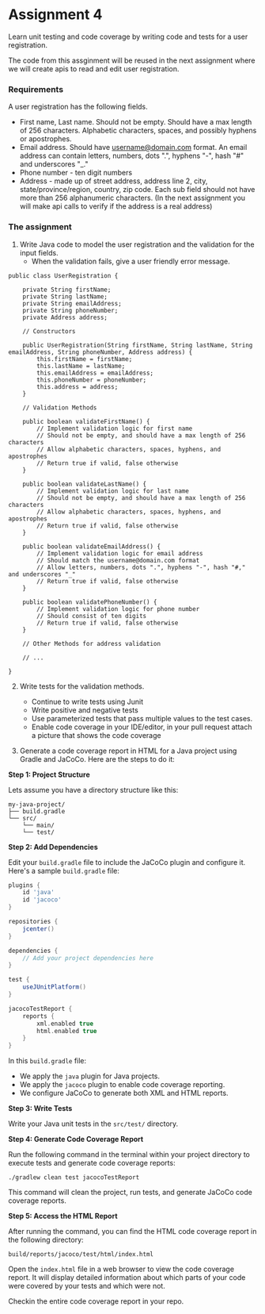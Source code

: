 # Assignment 4
Learn unit testing and code coverage by writing code and tests for a user registration.

The code from this assginment will be reused in the next assignment where we will create apis to read and edit user registration. 

### Requirements
A user registration has the following fields. 
* First name, Last name. Should not be empty. Should have a max length of 256 characters. Alphabetic characters, spaces, and possibly hyphens or apostrophes.
* Email address. Should have username@domain.com format. An email address can contain letters, numbers, dots ".", hyphens "-", hash "#" and underscores "_."
* Phone number - ten digit numbers
* Address - made up of street address, address line 2, city, state/province/region, country, zip code. Each sub field should not have more than 256 alphanumeric characters. (In the next assignment you will make api calls to verify if the address is a real address)

### The assignment
1. Write Java code to model the user registration and the validation for the input fields.
   - When the validation fails, give a user friendly error message.

```
public class UserRegistration {

    private String firstName;
    private String lastName;
    private String emailAddress;
    private String phoneNumber;
    private Address address;

    // Constructors

    public UserRegistration(String firstName, String lastName, String emailAddress, String phoneNumber, Address address) {
        this.firstName = firstName;
        this.lastName = lastName;
        this.emailAddress = emailAddress;
        this.phoneNumber = phoneNumber;
        this.address = address;
    }

    // Validation Methods

    public boolean validateFirstName() {
        // Implement validation logic for first name
        // Should not be empty, and should have a max length of 256 characters
        // Allow alphabetic characters, spaces, hyphens, and apostrophes
        // Return true if valid, false otherwise
    }

    public boolean validateLastName() {
        // Implement validation logic for last name
        // Should not be empty, and should have a max length of 256 characters
        // Allow alphabetic characters, spaces, hyphens, and apostrophes
        // Return true if valid, false otherwise
    }

    public boolean validateEmailAddress() {
        // Implement validation logic for email address
        // Should match the username@domain.com format
        // Allow letters, numbers, dots ".", hyphens "-", hash "#," and underscores "_"
        // Return true if valid, false otherwise
    }

    public boolean validatePhoneNumber() {
        // Implement validation logic for phone number
        // Should consist of ten digits
        // Return true if valid, false otherwise
    }

    // Other Methods for address validation

    // ...

}

```
2. Write tests for the validation methods.
   - Continue to write tests using Junit
   - Write positive and negative tests
   - Use parameterized tests that pass multiple values to the test cases.
   - Enable code coverage in your IDE/editor, in your pull request attach a picture that shows the code coverage

3. Generate a code coverage report in HTML for a Java project using Gradle and JaCoCo. Here are the steps to do it:

**Step 1: Project Structure**

Lets assume you have a directory structure like this:

```
my-java-project/
├── build.gradle
└── src/
    └── main/
    └── test/
```

**Step 2: Add Dependencies**

Edit your `build.gradle` file to include the JaCoCo plugin and configure it. Here's a sample `build.gradle` file:

```groovy
plugins {
    id 'java'
    id 'jacoco'
}

repositories {
    jcenter()
}

dependencies {
    // Add your project dependencies here
}

test {
    useJUnitPlatform()
}

jacocoTestReport {
    reports {
        xml.enabled true
        html.enabled true
    }
}
```

In this `build.gradle` file:

- We apply the `java` plugin for Java projects.
- We apply the `jacoco` plugin to enable code coverage reporting.
- We configure JaCoCo to generate both XML and HTML reports.

**Step 3: Write Tests**

Write your Java unit tests in the `src/test/` directory.

**Step 4: Generate Code Coverage Report**

Run the following command in the terminal within your project directory to execute tests and generate code coverage reports:

```
./gradlew clean test jacocoTestReport
```

This command will clean the project, run tests, and generate JaCoCo code coverage reports.

**Step 5: Access the HTML Report**

After running the command, you can find the HTML code coverage report in the following directory:

```
build/reports/jacoco/test/html/index.html
```

Open the `index.html` file in a web browser to view the code coverage report. It will display detailed information about which parts of your code were covered by your tests and which were not.

Checkin the entire code coverage report in your repo.
